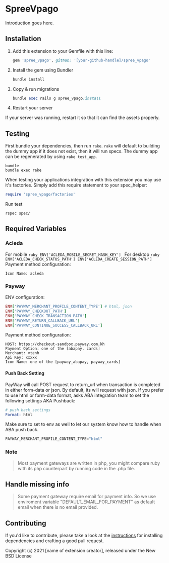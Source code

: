 # SpreeVpago

Introduction goes here.

## Installation

1. Add this extension to your Gemfile with this line:

    ```ruby
    gem 'spree_vpago', github: '[your-github-handle]/spree_vpago'
    ```

2. Install the gem using Bundler

    ```ruby
    bundle install
    ```

3. Copy & run migrations

    ```ruby
    bundle exec rails g spree_vpago:install
    ```

4. Restart your server

  If your server was running, restart it so that it can find the assets properly.

## Testing

First bundle your dependencies, then run `rake`. `rake` will default to building the dummy app if it does not exist, then it will run specs. The dummy app can be regenerated by using `rake test_app`.

```shell
bundle
bundle exec rake
```

When testing your applications integration with this extension you may use it's factories.
Simply add this require statement to your spec_helper:

```ruby
require 'spree_vpago/factories'
```

Run test
```
rspec spec/
```
## Required Variables

### Acleda
For mobile
    ```ruby
    ENV['ACLEDA_MOBILE_SECRET_HASH_KEY']
    ```
For desktop
    ```ruby
    ENV['ACLEDA_CHECK_STATUS_PATH']
    ENV['ACLEDA_CREATE_SESSION_PATH']
    ```
Payment method configuration:

```
Icon Name: acleda
```
### Payway

ENV configuration:
```ruby
ENV['PAYWAY_MERCHANT_PROFILE_CONTENT_TYPE'] # html, json
ENV['PAYWAY_CHECKOUT_PATH']
ENV['PAYWAY_CHECK_TRANSACTION_PATH']
ENV['PAYWAY_RETURN_CALLBACK_URL']
ENV['PAYWAY_CONTINUE_SUCCESS_CALLBACK_URL']
```

Payment method configuration:
```
HOST: https://checkout-sandbox.payway.com.kh
Payment Option: one of the [abapay, cards]
Merchant: vtenh
Api Key: xxxxx
Icon Name: one of the [payway_abapay, payway_cards]
```

#### Push Back Setting

PayWay will call POST request to return_url when transaction is completed in either form-data or json. By default, its will request with json. If you prefer to use html or form-data format, asks ABA integration team to set the following settings AKA Pushback:

```s
# push back settings
Format: html
```

Make sure to set to env as well to let our system know how to handle when ABA push back.
```s
PAYWAY_MERCHANT_PROFILE_CONTENT_TYPE="html"
```

### Note
> Most payment gateways are written in php, you might compare ruby with its php counterpart by running code in the .php file.

## Handle missing info
> Some payment gateway require email for payment info. So we use enviroment variable "DEFAULT_EMAIL_FOR_PAYMENT" as default email when there is no email provided.

## Contributing

If you'd like to contribute, please take a look at the
[instructions](CONTRIBUTING.md) for installing dependencies and crafting a good
pull request.

Copyright (c) 2021 [name of extension creator], released under the New BSD License
